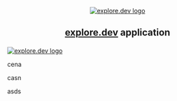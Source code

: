 <div style="text-align:center">

[![explore.dev logo](https://avatars0.githubusercontent.com/u/53522974?s=200&v=4)](https://explore.dev/)

</div>

<h2 align="center">

[explore.dev](https://explore.dev/) application

</h2>

<p align="center">

[![explore.dev logo](https://avatars0.githubusercontent.com/u/53522974?s=200&v=4)](https://explore.dev/)

</p>


cena 


casn 

asds
